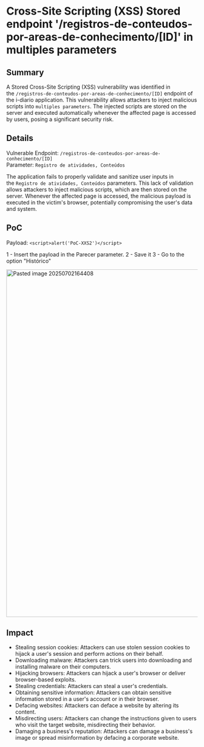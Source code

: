 # Cross-Site Scripting (XSS) Stored endpoint '/registros-de-conteudos-por-areas-de-conhecimento/[ID]' in multiples parameters

## Summary

A Stored Cross-Site Scripting (XSS) vulnerability was identified in the `/registros-de-conteudos-por-areas-de-conhecimento/[ID]` endpoint of the i-diario application. This vulnerability allows attackers to inject malicious scripts into `multiples parameters`. The injected scripts are stored on the server and executed automatically whenever the affected page is accessed by users, posing a significant security risk.

## Details

Vulnerable Endpoint: `/registros-de-conteudos-por-areas-de-conhecimento/[ID] `  
Parameter: `Registro de atividades, Conteúdos`

The application fails to properly validate and sanitize user inputs in the `Registro de atividades, Conteúdos` parameters. This lack of validation allows attackers to inject malicious scripts, which are then stored on the server. Whenever the affected page is accessed, the malicious payload is executed in the victim's browser, potentially compromising the user's data and system.

## PoC

Payload: `<script>alert('PoC-XXS2')</script>`

1 - Insert the payload in the Parecer parameter.
2 - Save it
3 - Go to the option "Histórico"

<img width="1243" height="915" alt="Pasted image 20250702164408" src="https://github.com/user-attachments/assets/35d00b3a-3822-4e4d-8cad-a7eae3d74aeb" />


## Impact

- Stealing session cookies: Attackers can use stolen session cookies to hijack a user's session and perform actions on their behalf.
- Downloading malware: Attackers can trick users into downloading and installing malware on their computers.
- Hijacking browsers: Attackers can hijack a user's browser or deliver browser-based exploits.
- Stealing credentials: Attackers can steal a user's credentials.
- Obtaining sensitive information: Attackers can obtain sensitive information stored in a user's account or in their browser.
- Defacing websites: Attackers can deface a website by altering its content.
- Misdirecting users: Attackers can change the instructions given to users who visit the target website, misdirecting their behavior.
- Damaging a business's reputation: Attackers can damage a business's image or spread misinformation by defacing a corporate website.

